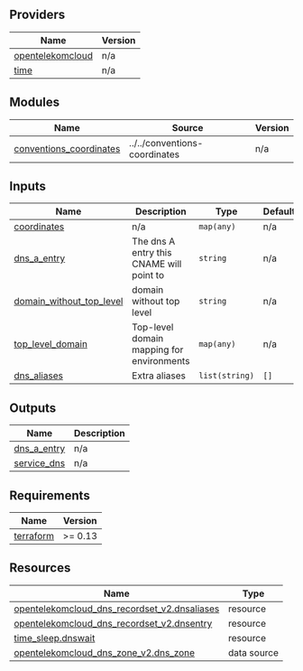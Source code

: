 <!-- BEGIN_TF_DOCS -->

## Providers

| Name | Version |
|------|---------|
| <a name="provider_opentelekomcloud"></a> [opentelekomcloud](#provider\_opentelekomcloud) | n/a |
| <a name="provider_time"></a> [time](#provider\_time) | n/a |
## Modules

| Name | Source | Version |
|------|--------|---------|
| <a name="module_conventions_coordinates"></a> [conventions\_coordinates](#module\_conventions\_coordinates) | ../../conventions-coordinates | n/a |
## Inputs

| Name | Description | Type | Default | Required |
|------|-------------|------|---------|:--------:|
| <a name="input_coordinates"></a> [coordinates](#input\_coordinates) | n/a | `map(any)` | n/a | yes |
| <a name="input_dns_a_entry"></a> [dns\_a\_entry](#input\_dns\_a\_entry) | The dns A entry this CNAME will point to | `string` | n/a | yes |
| <a name="input_domain_without_top_level"></a> [domain\_without\_top\_level](#input\_domain\_without\_top\_level) | domain without top level | `string` | n/a | yes |
| <a name="input_top_level_domain"></a> [top\_level\_domain](#input\_top\_level\_domain) | Top-level domain mapping for environments | `map(any)` | n/a | yes |
| <a name="input_dns_aliases"></a> [dns\_aliases](#input\_dns\_aliases) | Extra aliases | `list(string)` | `[]` | no |
## Outputs

| Name | Description |
|------|-------------|
| <a name="output_dns_a_entry"></a> [dns\_a\_entry](#output\_dns\_a\_entry) | n/a |
| <a name="output_service_dns"></a> [service\_dns](#output\_service\_dns) | n/a |
## Requirements

| Name | Version |
|------|---------|
| <a name="requirement_terraform"></a> [terraform](#requirement\_terraform) | >= 0.13 |
## Resources

| Name | Type |
|------|------|
| [opentelekomcloud_dns_recordset_v2.dnsaliases](https://registry.terraform.io/providers/opentelekomcloud/opentelekomcloud/latest/docs/resources/dns_recordset_v2) | resource |
| [opentelekomcloud_dns_recordset_v2.dnsentry](https://registry.terraform.io/providers/opentelekomcloud/opentelekomcloud/latest/docs/resources/dns_recordset_v2) | resource |
| [time_sleep.dnswait](https://registry.terraform.io/providers/hashicorp/time/latest/docs/resources/sleep) | resource |
| [opentelekomcloud_dns_zone_v2.dns_zone](https://registry.terraform.io/providers/opentelekomcloud/opentelekomcloud/latest/docs/data-sources/dns_zone_v2) | data source |
<!-- END_TF_DOCS -->